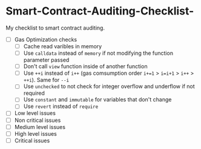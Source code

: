 # Smart-Contract-Auditing-Checklist-
My checklist to smart contract auditing.

- [ ] Gas Optimization checks
    - [ ] Cache read varibles in memory
    - [ ] Use `calldata` instead of `memory` if not modifying the function parameter passed
    - [ ] Don't call `view` function inside of another function
    - [ ] Use `++i` instead of `i++` (gas comsumption order `i+=1` > `i=i+1` > `i++` > `++i`). Same for `--i`
    - [ ] Use `unchecked` to not check for integer overflow and underflow if not required
    - [ ] Use `constant` and `immutable` for variables that don't change
    - [ ] Use `revert` instead of `require`
- [ ] Low level issues
- [ ] Non critical issues
- [ ] Medium level issues
- [ ] High level issues
- [ ] Critical issues
